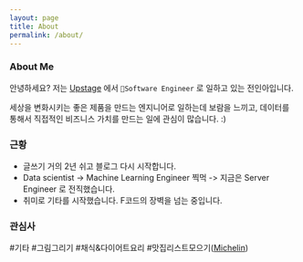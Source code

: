```yaml
---
layout: page
title: About
permalink: /about/
---
```


### About Me

안녕하세요? 저는 [Upstage](https://www.upstage.ai) 에서 `Software Engineer` 로 일하고 있는 전인아입니다.

세상을 변화시키는 좋은 제품을 만드는 엔지니어로 일하는데 보람을 느끼고, 데이터를 통해서 직접적인 비즈니스 가치를 만드는 일에 관심이 많습니다. :)

### 근황
- 글쓰기 거의 2년 쉬고 블로그 다시 시작합니다.
- Data scientist -> Machine Learning Engineer 찍먹 -> 지금은 Server Engineer 로 전직했습니다.
- 취미로 기타를 시작했습니다. F코드의 장벽을 넘는 중입니다.

### 관심사
\#기타 \#그림그리기 \#채식&다이어트요리 \#맛집리스트모으기([Michelin](https://github.com/inahjeon/michelin))
